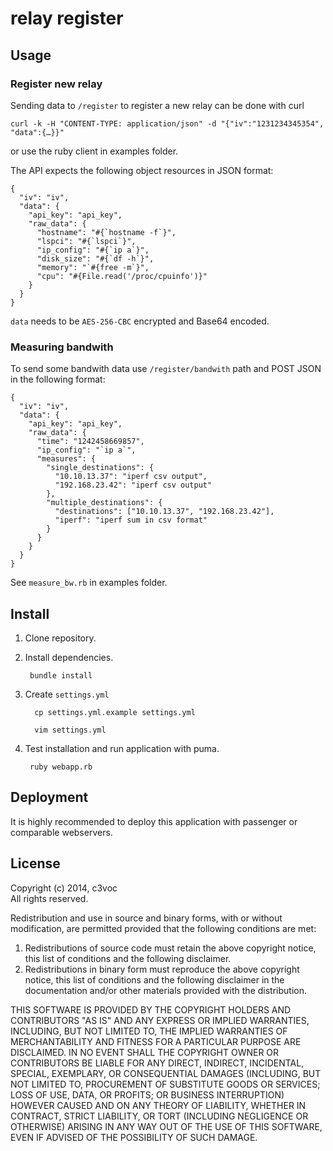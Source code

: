 # relay register

## Usage

### Register new relay

Sending data to `/register` to register a new relay can be done with curl

```
curl -k -H "CONTENT-TYPE: application/json" -d "{"iv":"1231234345354", "data":{…}}"
```

or use the ruby client in examples folder.

The API expects the following object resources in JSON format:

```
{
  "iv": "iv",
  "data": {
    "api_key": "api_key",
    "raw_data": {
      "hostname": "#{`hostname -f`}",
      "lspci": "#{`lspci`}",
      "ip_config": "#{`ip a`}",
      "disk_size": "#{`df -h`}",
      "memory": "`#{free -m`}",
      "cpu": "#{File.read('/proc/cpuinfo')}"
    }
  }
}
```

`data` needs to be `AES-256-CBC` encrypted and Base64 encoded.

### Measuring bandwith

To send some bandwith data use `/register/bandwith` path and POST
JSON in the following format:

```
{
  "iv": "iv",
  "data": {
    "api_key": "api_key",
    "raw_data": {
      "time": "1242458669857",
      "ip_config": "`ip a`",
      "measures": {
        "single_destinations": {
          "10.10.13.37": "iperf csv output",
          "192.168.23.42": "iperf csv output"
        },
        "multiple_destinations": {
          "destinations": ["10.10.13.37", "192.168.23.42"],
          "iperf": "iperf sum in csv format"
        }
      }
    }
  }
}
```

See `measure_bw.rb` in examples folder.


## Install

1. Clone repository.

2. Install dependencies.

    ```
     bundle install
    ```

3. Create `settings.yml`

    ```
      cp settings.yml.example settings.yml
    ```

    ```
      vim settings.yml
    ```

4. Test installation and run application with puma.

    ```
     ruby webapp.rb
    ```

## Deployment

It is highly recommended to deploy this application with passenger or comparable webservers.

## License

Copyright (c) 2014, c3voc<br>
All rights reserved.

Redistribution and use in source and binary forms, with or without
modification, are permitted provided that the following conditions are met:

1. Redistributions of source code must retain the above copyright notice, this
   list of conditions and the following disclaimer.
2. Redistributions in binary form must reproduce the above copyright notice,
   this list of conditions and the following disclaimer in the documentation
   and/or other materials provided with the distribution.

THIS SOFTWARE IS PROVIDED BY THE COPYRIGHT HOLDERS AND CONTRIBUTORS "AS IS" AND
ANY EXPRESS OR IMPLIED WARRANTIES, INCLUDING, BUT NOT LIMITED TO, THE IMPLIED
WARRANTIES OF MERCHANTABILITY AND FITNESS FOR A PARTICULAR PURPOSE ARE
DISCLAIMED. IN NO EVENT SHALL THE COPYRIGHT OWNER OR CONTRIBUTORS BE LIABLE FOR
ANY DIRECT, INDIRECT, INCIDENTAL, SPECIAL, EXEMPLARY, OR CONSEQUENTIAL DAMAGES
(INCLUDING, BUT NOT LIMITED TO, PROCUREMENT OF SUBSTITUTE GOODS OR SERVICES;
LOSS OF USE, DATA, OR PROFITS; OR BUSINESS INTERRUPTION) HOWEVER CAUSED AND
ON ANY THEORY OF LIABILITY, WHETHER IN CONTRACT, STRICT LIABILITY, OR TORT
(INCLUDING NEGLIGENCE OR OTHERWISE) ARISING IN ANY WAY OUT OF THE USE OF THIS
SOFTWARE, EVEN IF ADVISED OF THE POSSIBILITY OF SUCH DAMAGE.
